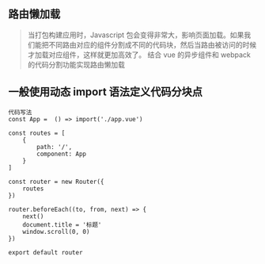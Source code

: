 ## 路由懒加载

> 当打包构建应用时，Javascript 包会变得非常大，影响页面加载。如果我们能把不同路由对应的组件分割成不同的代码块，然后当路由被访问的时候才加载对应组件，这样就更加高效了。
> 结合 vue 的异步组件和 webpack 的代码分割功能实现路由懒加载

## 一般使用动态 import 语法定义代码分块点

```
代码写法
const App =  () => import('./app.vue')

const routes = [
    {
        path: '/',
        component: App
    }
]

const router = new Router({
    routes
})

router.beforeEach((to, from, next) => {
    next()
    document.title = '标题'
    window.scroll(0, 0)
})

export default router
```
